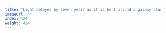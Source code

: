 ```yaml
---
title: "Light delayed by seven years as it is bent around a galaxy cluster"
imageUrl: ""
index: 424
weight: 424
---
```

